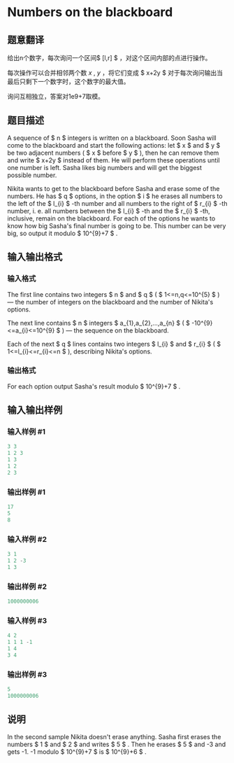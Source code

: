 # Numbers on the blackboard

## 题意翻译

给出n个数字，每次询问一个区间$ [l,r] $ ，对这个区间内部的点进行操作。

每次操作可以合并相邻两个数 $x$ , $y$ ，将它们变成 $ x+2y $ 对于每次询问输出当最后只剩下一个数字时，这个数字的最大值。

询问互相独立，答案对1e9+7取模。 

## 题目描述

A sequence of $ n $ integers is written on a blackboard. Soon Sasha will come to the blackboard and start the following actions: let $ x $ and $ y $ be two adjacent numbers ( $ x $ before $ y $ ), then he can remove them and write $ x+2y $ instead of them. He will perform these operations until one number is left. Sasha likes big numbers and will get the biggest possible number.

Nikita wants to get to the blackboard before Sasha and erase some of the numbers. He has $ q $ options, in the option $ i $ he erases all numbers to the left of the $ l_{i} $ -th number and all numbers to the right of $ r_{i} $ -th number, i. e. all numbers between the $ l_{i} $ -th and the $ r_{i} $ -th, inclusive, remain on the blackboard. For each of the options he wants to know how big Sasha's final number is going to be. This number can be very big, so output it modulo $ 10^{9}+7 $ .

## 输入输出格式

### 输入格式

The first line contains two integers $ n $ and $ q $ ( $ 1<=n,q<=10^{5} $ ) — the number of integers on the blackboard and the number of Nikita's options.

The next line contains $ n $ integers $ a_{1},a_{2},...,a_{n} $ ( $ -10^{9}<=a_{i}<=10^{9} $ ) — the sequence on the blackboard.

Each of the next $ q $ lines contains two integers $ l_{i} $ and $ r_{i} $ ( $ 1<=l_{i}<=r_{i}<=n $ ), describing Nikita's options.

### 输出格式

For each option output Sasha's result modulo $ 10^{9}+7 $ .

## 输入输出样例

### 输入样例 #1

```cpp
3 3
1 2 3
1 3
1 2
2 3

```
### 输出样例 #1

```cpp
17
5
8

```
### 输入样例 #2

```cpp
3 1
1 2 -3
1 3

```
### 输出样例 #2

```cpp
1000000006

```
### 输入样例 #3

```cpp
4 2
1 1 1 -1
1 4
3 4

```
### 输出样例 #3

```cpp
5
1000000006

```
## 说明

In the second sample Nikita doesn't erase anything. Sasha first erases the numbers $ 1 $ and $ 2 $ and writes $ 5 $ . Then he erases $ 5 $ and -3 and gets -1. -1 modulo $ 10^{9}+7 $ is $ 10^{9}+6 $ .


